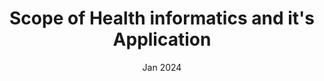 ---
lang-ref: ch.01-02        
title: Scope of Health informatics and it's Application
lecturer: 
authors:       
date: Jan 2024
---    